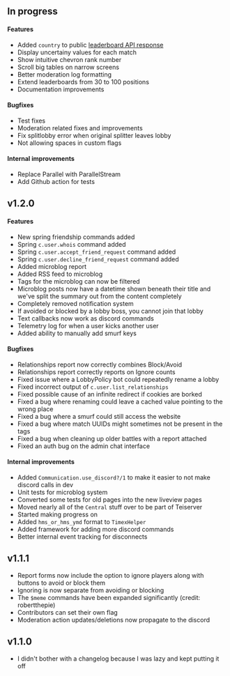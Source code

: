## In progress
#### Features
- Added `country` to public [leaderboard API response](https://server4.beyondallreason.info/teiserver/api/public/leaderboard/Team)
- Display uncertainy values for each match
- Show intuitive chevron rank number
- Scroll big tables on narrow screens
- Better moderation log formatting
- Extend leaderboards from 30 to 100 positions
- Documentation improvements
#### Bugfixes
- Test fixes
- Moderation related fixes and improvements
- Fix splitlobby error when original splitter leaves lobby
- Not allowing spaces in custom flags
#### Internal improvements
- Replace Parallel with ParallelStream
- Add Github action for tests
## v1.2.0
#### Features
- New spring friendship commands added
- Spring `c.user.whois` command added
- Spring `c.user.accept_friend_request` command added
- Spring `c.user.decline_friend_request` command added
- Added microblog report
- Added RSS feed to microblog
- Tags for the microblog can now be filtered
- Microblog posts now have a datetime shown beneath their title and we've split the summary out from the content completely
- Completely removed notification system
- If avoided or blocked by a lobby boss, you cannot join that lobby
- Text callbacks now work as discord commands
- Telemetry log for when a user kicks another user
- Added ability to manually add smurf keys

#### Bugfixes
- Relationships report now correctly combines Block/Avoid
- Relationships report correctly reports on Ignore counts
- Fixed issue where a LobbyPolicy bot could repeatedly rename a lobby
- Fixed incorrect output of `c.user.list_relationships`
- Fixed possible cause of an infinite redirect if cookies are borked
- Fixed a bug where renaming could leave a cached value pointing to the wrong place
- Fixed a bug where a smurf could still access the website
- Fixed a bug where match UUIDs might sometimes not be present in the tags
- Fixed a bug when cleaning up older battles with a report attached
- Fixed an auth bug on the admin chat interface

#### Internal improvements
- Added `Communication.use_discord?/1` to make it easier to not make discord calls in dev
- Unit tests for microblog system
- Converted some tests for old pages into the new liveview pages
- Moved nearly all of the `Central` stuff over to be part of Teiserver
- Started making progress on
- Added `hms_or_hms_ymd` format to `TimexHelper`
- Added framework for adding more discord commands
- Better internal event tracking for disconnects

## v1.1.1
* Report forms now include the option to ignore players along with buttons to avoid or block them
* Ignoring is now separate from avoiding or blocking
* The `$meme` commands have been expanded significantly (credit: robertthepie)
* Contributors can set their own flag
* Moderation action updates/deletions now propagate to the discord

## v1.1.0

- I didn't bother with a changelog because I was lazy and kept putting it off
